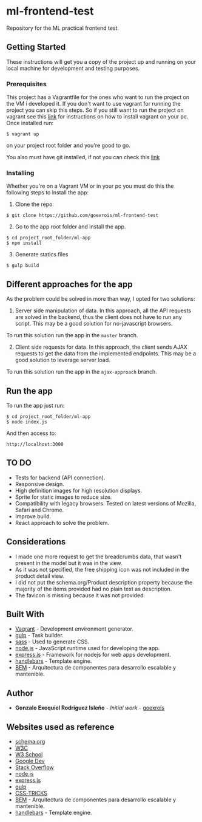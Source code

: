 # ml-frontend-test
Repository for the ML practical frontend test.

## Getting Started

These instructions will get you a copy of the project up and running on your local machine for development and testing purposes. 

### Prerequisites

This project has a Vagrantfile for the ones who want to run the project on the VM i developed it. If you don't want to use vagrant for running the project you can skip this steps. 
So if you still want to run the project on vagrant see this [link](https://www.vagrantup.com/docs/installation/) for instructions on how to install vagrant on your pc. 
Once installed run:

```
$ vagrant up 
```

on your project root folder and you're good to go. 

You also must have git installed, if not you can check this [link](https://git-scm.com/book/en/v2/Getting-Started-Installing-Git)

### Installing

Whether you're on a Vagrant VM or in your pc you must do this the following steps to install the app:

1. Clone the repo:
```
$ git clone https://github.com/goexrois/ml-frontend-test
```
2. Go to the app root folder and install the app.

```
$ cd project_root_folder/ml-app
$ npm install
```
3. Generate statics files

```
$ gulp build 
```
## Different approaches for the app
As the problem could be solved in more than way, I opted for two solutions: 

1. Server side manipulation of data. In this approach, all the API requests are solved in the backend, thus the client
does not have to run any script. This may be a good solution for no-javascript browsers.

To run this solution run the app in the `master` branch.

2. Client side requests for data. In this approach, the client sends AJAX requests to get the data from the implemented endpoints. This may be a good solution to leverage server load.

To run this solution run the app in the `ajax-approach` branch.

## Run the app

To run the app just run: 

```
$ cd project_root_folder/ml-app
$ node index.js
```

And then access to: 

```
http://localhost:3000
```
## TO DO 

* Tests for backend (API connection).
* Responsive design.
* High definition images for high resolution displays.
* Sprite for static images to reduce size. 
* Compatibility with legacy browsers. Tested on latest versions of Mozilla, Safari and Chrome.
* Improve build.
* React approach to solve the problem.

## Considerations

* I made one more request to get the breadcrumbs data, that wasn't present in the model but it was in the view.
* As it was not specified, the free shipping icon was not included in the product detail view. 
* I did not put the schema.org/Product description property because the majority of the items provided
had no plain text as description. 
* The favicon is missing because it was not provided.

## Built With

* [Vagrant](https://www.vagrantup.com/) - Development environment generator.
* [gulp](http://gulpjs.com/) - Task builder.
* [sass](http://sass-lang.com/) - Used to generate CSS.
* [node.js](https://nodejs.org/) - JavaScript runtime used for developing the app.
* [express.js](http://expressjs.com/) - Framework for nodejs for web apps development.
* [handlebars](http://handlebarsjs.com/) - Template engine.
* [BEM](https://en.bem.info/) - Arquitectura de componentes para desarrollo escalable y mantenible.

## Author

* **Gonzalo Exequiel Rodriguez Isleño** - *Initial work* - [goexrois](https://github.com/goexrois)

## Websites used as reference

* [schema.org](https://schema.org)
* [W3C](https://www.w3.org/)
* [W3 School](https://www.w3schools.com/)
* [Google Dev](https://developers.google.com/)
* [Stack Overflow](https://stackoverflow.com/)
* [node.js](https://nodejs.org/)
* [express.js](http://expressjs.com/)
* [gulp](http://gulpjs.com/)
* [CSS-TRICKS](https://css-tricks.com/)
* [BEM](https://en.bem.info/) - Arquitectura de componentes para desarrollo escalable y mantenible.
* [handlebars](http://handlebarsjs.com/) - Template engine.
